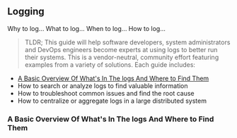Logging
--------

Why to log... What to log... When to log... How to log... 

> TLDR; This guide will help software developers, system administrators and DevOps engineers become experts at using logs to better run their systems. This is a vendor-neutral, community effort featuring examples from a variety of solutions. Each guide includes:

- [A Basic Overview Of What's In The logs And Where to Find Them](#A-Basic-Overview-Of-What's-In-The-logs-And-Where-to-Find-Them)
- How to search or analyze logs to find valuable information
- How to troubleshoot common issues and find the root cause
- How to centralize or aggregate logs in a large distributed system


### A Basic Overview Of What's In The logs And Where to Find Them
